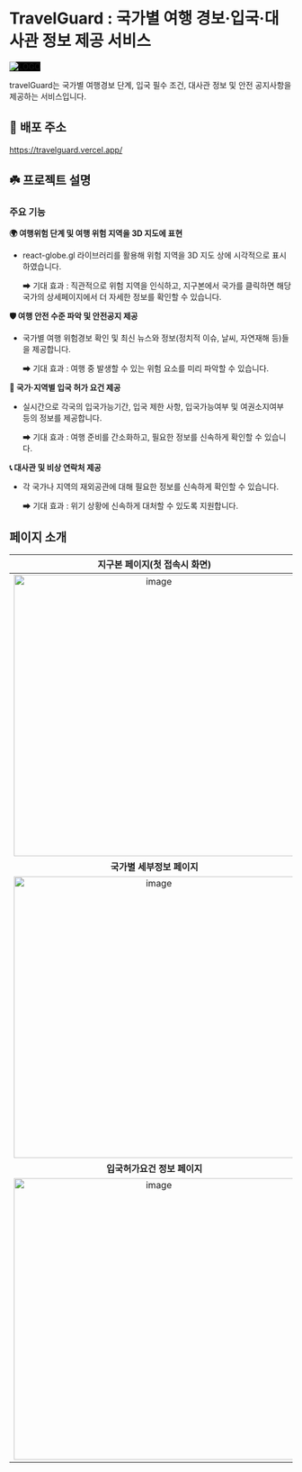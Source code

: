 # TravelGuard : 국가별 여행 경보·입국·대사관 정보 제공 서비스

  <img src="https://github.com/user-attachments/assets/c2522350-3e16-41d4-a9de-f44faf7dda92" alt="LOGO" style="background-color: #000000" />

travelGuard는 국가별 여행경보 단계, 입국 필수 조건, 대사관 정보 및 안전 공지사항을 제공하는 서비스입니다.

## 🔗 배포 주소

https://travelguard.vercel.app/

## ☘️ 프로젝트 설명

### **주요 기능**

**🌍 여행위험 단계 및 여행 위험 지역을 3D 지도에 표현**

- react-globe.gl 라이브러리를 활용해 위험 지역을 3D 지도 상에 시각적으로 표시하였습니다.

  ➡ 기대 효과 : 직관적으로 위험 지역을 인식하고, 지구본에서 국가를 클릭하면 해당 국가의 상세페이지에서 더 자세한 정보를 확인할 수 있습니다.

**🛡️ 여행 안전 수준 파악 및 안전공지 제공**

- 국가별 여행 위험경보 확인 및 최신 뉴스와 정보(정치적 이슈, 날씨, 자연재해 등)들을 제공합니다.

  ➡ 기대 효과 : 여행 중 발생할 수 있는 위험 요소를 미리 파악할 수 있습니다.

**📜 국가·지역별 입국 허가 요건 제공**

- 실시간으로 각국의 입국가능기간, 입국 제한 사항, 입국가능여부 및 여권소지여부 등의 정보를 제공합니다.

  ➡ 기대 효과 : 여행 준비를 간소화하고, 필요한 정보를 신속하게 확인할 수 있습니다.

**📞 대사관 및 비상 연락처 제공**

- 각 국가나 지역의 재외공관에 대해 필요한 정보를 신속하게 확인할 수 있습니다.

  ➡ 기대 효과 : 위기 상황에 신속하게 대처할 수 있도록 지원합니다.

## 페이지 소개

|                                           **지구본 페이지(첫 접속시 화면)**                                           |                                              **지구본 국가 검색 기능**                                              |
| :-------------------------------------------------------------------------------------------------------------------: | :-------------------------------------------------------------------------------------------------------------------: |
| <img src="https://github.com/user-attachments/assets/9f0ffb54-0259-4107-baf7-f2c2b03597e9" alt="image" width="500" /> | <img src="https://github.com/user-attachments/assets/debec970-1109-45f3-b4a7-76a21219a788" alt="image" width="500" /> |
|                                              **국가별 세부정보 페이지**                                               |                                              **국가/지역별 정보 페이지**                                               |
| <img src="https://github.com/user-attachments/assets/281466f4-82a5-42a4-8df1-eec774aa8e09" alt="image" width="500" /> | <img src="https://github.com/user-attachments/assets/66872202-97f6-4deb-a5c6-f98d21e7dd7c" alt="image" width="500" /> |                                                                                                                       |
|                                             **입국허가요건 정보 페이지**                                              |                                                **대사관 정보 페이지**                                                 |
| <img src="https://github.com/user-attachments/assets/0145840d-ded7-47ca-abfb-ae6358835ee4" alt="image" width="500" /> | <img src="https://github.com/user-attachments/assets/5467f7e3-4ab5-41b8-9346-4ac87efeee5e" alt="image" width="500" /> |
